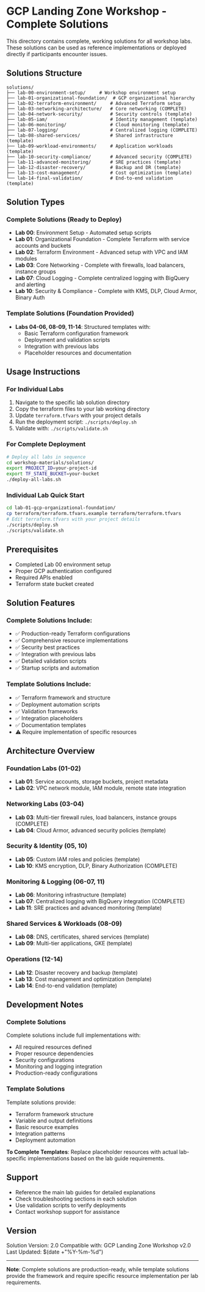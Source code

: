 # GCP Landing Zone Workshop - Complete Solutions

This directory contains complete, working solutions for all workshop labs. These solutions can be used as reference implementations or deployed directly if participants encounter issues.

## Solutions Structure

```
solutions/
├── lab-00-environment-setup/     # Workshop environment setup
├── lab-01-organizational-foundation/  # GCP organizational hierarchy  
├── lab-02-terraform-environment/     # Advanced Terraform setup
├── lab-03-networking-architecture/   # Core networking (COMPLETE)
├── lab-04-network-security/          # Security controls (template)
├── lab-05-iam/                       # Identity management (template)
├── lab-06-monitoring/                # Cloud monitoring (template)
├── lab-07-logging/                   # Centralized logging (COMPLETE)
├── lab-08-shared-services/           # Shared infrastructure (template)
├── lab-09-workload-environments/     # Application workloads (template)
├── lab-10-security-compliance/       # Advanced security (COMPLETE)
├── lab-11-advanced-monitoring/       # SRE practices (template)
├── lab-12-disaster-recovery/         # Backup and DR (template)
├── lab-13-cost-management/           # Cost optimization (template)
└── lab-14-final-validation/          # End-to-end validation (template)
```

## Solution Types

### Complete Solutions (Ready to Deploy)
- **Lab 00**: Environment Setup - Automated setup scripts
- **Lab 01**: Organizational Foundation - Complete Terraform with service accounts and buckets  
- **Lab 02**: Terraform Environment - Advanced setup with VPC and IAM modules
- **Lab 03**: Core Networking - Complete with firewalls, load balancers, instance groups
- **Lab 07**: Cloud Logging - Complete centralized logging with BigQuery and alerting
- **Lab 10**: Security & Compliance - Complete with KMS, DLP, Cloud Armor, Binary Auth

### Template Solutions (Foundation Provided)
- **Labs 04-06, 08-09, 11-14**: Structured templates with:
  - Basic Terraform configuration framework
  - Deployment and validation scripts
  - Integration with previous labs
  - Placeholder resources and documentation

## Usage Instructions

### For Individual Labs
1. Navigate to the specific lab solution directory
2. Copy the terraform files to your lab working directory
3. Update `terraform.tfvars` with your project details
4. Run the deployment script: `./scripts/deploy.sh`
5. Validate with: `./scripts/validate.sh`

### For Complete Deployment
```bash
# Deploy all labs in sequence
cd workshop-materials/solutions/
export PROJECT_ID=your-project-id
export TF_STATE_BUCKET=your-bucket
./deploy-all-labs.sh
```

### Individual Lab Quick Start
```bash
cd lab-01-gcp-organizational-foundation/
cp terraform/terraform.tfvars.example terraform/terraform.tfvars
# Edit terraform.tfvars with your project details
./scripts/deploy.sh
./scripts/validate.sh
```

## Prerequisites
- Completed Lab 00 environment setup
- Proper GCP authentication configured
- Required APIs enabled
- Terraform state bucket created

## Solution Features

### Complete Solutions Include:
- ✅ Production-ready Terraform configurations
- ✅ Comprehensive resource implementations
- ✅ Security best practices
- ✅ Integration with previous labs
- ✅ Detailed validation scripts
- ✅ Startup scripts and automation

### Template Solutions Include:
- ✅ Terraform framework and structure
- ✅ Deployment automation scripts
- ✅ Validation frameworks
- ✅ Integration placeholders
- ✅ Documentation templates
- ⚠️ Require implementation of specific resources

## Architecture Overview

### Foundation Labs (01-02)
- **Lab 01**: Service accounts, storage buckets, project metadata
- **Lab 02**: VPC network module, IAM module, remote state integration

### Networking Labs (03-04)  
- **Lab 03**: Multi-tier firewall rules, load balancers, instance groups (COMPLETE)
- **Lab 04**: Cloud Armor, advanced security policies (template)

### Security & Identity (05, 10)
- **Lab 05**: Custom IAM roles and policies (template)
- **Lab 10**: KMS encryption, DLP, Binary Authorization (COMPLETE)

### Monitoring & Logging (06-07, 11)
- **Lab 06**: Monitoring infrastructure (template)
- **Lab 07**: Centralized logging with BigQuery integration (COMPLETE)
- **Lab 11**: SRE practices and advanced monitoring (template)

### Shared Services & Workloads (08-09)
- **Lab 08**: DNS, certificates, shared services (template)
- **Lab 09**: Multi-tier applications, GKE (template)

### Operations (12-14)
- **Lab 12**: Disaster recovery and backup (template)
- **Lab 13**: Cost management and optimization (template)
- **Lab 14**: End-to-end validation (template)

## Development Notes

### Complete Solutions
Complete solutions include full implementations with:
- All required resources defined
- Proper resource dependencies
- Security configurations
- Monitoring and logging integration
- Production-ready configurations

### Template Solutions  
Template solutions provide:
- Terraform framework structure
- Variable and output definitions
- Basic resource examples
- Integration patterns
- Deployment automation

**To Complete Templates**: Replace placeholder resources with actual lab-specific implementations based on the lab guide requirements.

## Support
- Reference the main lab guides for detailed explanations
- Check troubleshooting sections in each solution
- Use validation scripts to verify deployments
- Contact workshop support for assistance

## Version
Solution Version: 2.0
Compatible with: GCP Landing Zone Workshop v2.0
Last Updated: $(date +"%Y-%m-%d")

---

**Note**: Complete solutions are production-ready, while template solutions provide the framework and require specific resource implementation per lab requirements.
